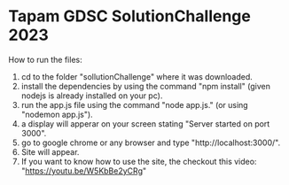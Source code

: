 # Tapam GDSC SolutionChallenge 2023

How to run the files:

 1. cd to the folder "sollutionChallenge" where it was downloaded.
 2. install the dependencies by using the command "npm install" (given nodejs is already installed on your pc).
 3. run the app.js file using the command "node app.js." (or using "nodemon app.js").
 4. a display will apperar on your screen stating "Server started on port 3000".
 5. go to google chrome or any browser and type "http://localhost:3000/".
 6. Site will appear.
 7. If you want to know how to use the site, the checkout this video: "https://youtu.be/W5KbBe2yCRg" 


 
